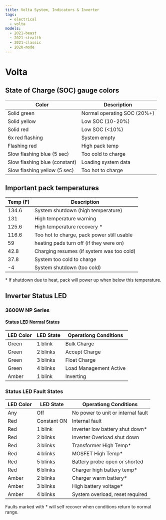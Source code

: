 ```yaml
---
title: Volta System, Indicators & Inverter
tags:
  - electrical
  - volta
models:
  - 2021-beast
  - 2021-stealth
  - 2021-classic
  - 2020-mode
---
```


# Volta

## State of Charge (SOC) gauge colors

| Color                         | Description                 |
| ----------------------------- | --------------------------- |
| Solid green                   | Normal operating SOC (20%+) |
| Solid yellow                  | Low SOC (10-20%)            |
| Solid red                     | Low SOC (&lt;10%)           |
| 6x red flashing               | System empty                |
| Flashing red                  | High pack temp              |
| Slow flashing blue (5 sec)    | Too cold to charge          |
| Slow flashing blue (constant) | Loading system data         |
| Slow flashing yellow (5 sec)  | Too hot to charge           |

## Important pack temperatures

| Temp (F) | Description                                |
| -------- | ------------------------------------------ |
| 134.6    | System shutdown (high temperature)         |
| 131      | High temperature warning                   |
| 125.6    | High temperature recovery \*               |
| 116.6    | Too hot to charge, pack power still usable |
| 59       | heating pads turn off (if they were on)    |
| 42.8     | Charging resumes (if system was too cold)  |
| 37.8     | System too cold to charge                  |
| -4       | System shutdown (too cold)                 |

\* If shutdown due to heat, pack will power up when below this temperature.

## Inverter Status LED

### 3600W NP Series

#### Status LED Normal States

| LED Color | LED State | Operationg Conditions  |
| --------- | --------- | ---------------------- |
| Green     | 1 blink   | Bulk Charge            |
| Green     | 2 blinks  | Accept Charge          |
| Green     | 3 blinks  | Float Charge           |
| Green     | 4 blinks  | Load Management Active |
| Amber     | 1 blink   | Inverting              |

### Status LED Fault States

| LED Color | LED State   | Operationg Conditions              |
| --------- | ----------- | ---------------------------------- |
| Any       | Off         | No power to unit or internal fault |
| Red       | Constant ON | Internal fault                     |
| Red       | 1 blink     | Inverter low battery shut down\*   |
| Red       | 2 blinks    | Inverter Overload shut down        |
| Red       | 3 blinks    | Transformer High Temp\*            |
| Red       | 4 blinks    | MOSFET High Temp\*                 |
| Red       | 5 blinks    | Battery probe open or shorted      |
| Red       | 6 blinks    | Charger high battery temp\*        |
| Amber     | 2 blinks    | Charger warm battery\*             |
| Amber     | 3 blinks    | High battery voltage\*             |
| Amber     | 4 blinks    | System overload, reset required    |

Faults marked with \* will self recover when conditions return to normal range.
